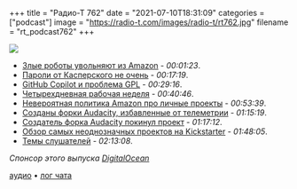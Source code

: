 +++
title = "Радио-Т 762"
date = "2021-07-10T18:31:09"
categories = ["podcast"]
image = "https://radio-t.com/images/radio-t/rt762.jpg"
filename = "rt_podcast762"
+++

![](https://radio-t.com/images/radio-t/rt762.jpg)

- [Злые роботы увольняют из Amazon](https://www.theguardian.com/commentisfree/2021/jul/05/amazon-worker-fired-app-dystopia) - *00:01:23*.
- [Пароли от Касперского не очень](https://donjon.ledger.com/kaspersky-password-manager/) - *00:17:19*.
- [GitHub Copilot и проблема GPL](https://copilot.github.com/) - *00:29:16*.
- [Четырехдневная рабочая неделя](https://habr.com/ru/company/selectel/blog/565644/) - *00:40:46*.
- [Невероятная политика Amazon про личные проекты](https://techraptor.net/gaming/news/amazon-games-personal-game-policy) - *00:53:39*.
- [Созданы форки Audacity, избавленные от телеметрии](https://www.opennet.ru/opennews/art.shtml?num=55444) - *01:15:19*.
- [Создатель форка Audacity покинул проект](https://www.opennet.ru/opennews/art.shtml?num=55452) - *01:17:12*.
- [Обзор самых неоднозначных проектов на Kickstarter](https://habr.com/ru/company/macloud/blog/566092/) - *01:48:05*.
- [Темы слушателей](https://radio-t.com/p/2021/07/06/prep-762/) - *02:13:08*.

*Спонсор этого выпуска [DigitalOcean](http://do.co/radiot-mongo)*


[аудио](https://cdn.radio-t.com/rt_podcast762.mp3) • [лог чата](https://chat.radio-t.com/logs/radio-t-762.html)
<audio src="https://cdn.radio-t.com/rt_podcast762.mp3" preload="none"></audio>
